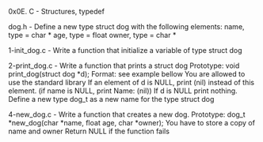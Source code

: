 0x0E. C - Structures, typedef

dog.h - Define a new type struct dog with the following elements:
name, type = char *
age, type = float
owner, type = char *

1-init_dog.c - Write a function that initialize a variable of type struct dog

2-print_dog.c - Write a function that prints a struct dog
Prototype: void print_dog(struct dog *d);
Format: see example bellow
You are allowed to use the standard library
If an element of d is NULL, print (nil) instead of this element. (if name is NULL, print Name: (nil))
If d is NULL print nothing.
Define a new type dog_t as a new name for the type struct dog

4-new_dog.c - Write a function that creates a new dog.
Prototype: dog_t *new_dog(char *name, float age, char *owner);
You have to store a copy of name and owner
Return NULL if the function fails
